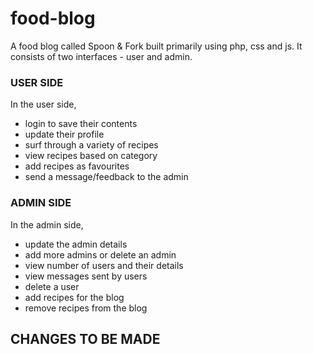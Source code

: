 # food-blog

A food blog called Spoon & Fork built primarily using php, css and js.
It consists of two interfaces - user and admin.

### USER SIDE 

In the user side, 
- login to save their contents
- update their profile
- surf through a variety of recipes 
- view recipes based on category
- add recipes as favourites
- send a message/feedback to the admin


### ADMIN SIDE

In the admin side,
- update the admin details
- add more admins or delete an admin
- view number of users and their details
- view messages sent by users
- delete a user
- add recipes for the blog
- remove recipes from the blog

## CHANGES TO BE MADE

